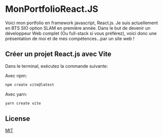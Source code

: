 # MonPortfolioReact.JS
Voici mon portfolio en framework javascript, React.js.
Je suis actuellement en BTS SIO option SLAM en première année.
Dans le but de devenir un développeur Web complet (Ou full-stack si vous préférez), voici donc une présentation de moi et de mes compétences...par un site web !

## Créer un projet React.js avec Vite

Dans le terminal, exécutez la commande suivante: 

Avec npm:
```bash
npm create vite@latest
```
Avec yarn: 
```bash
yarn create vite
```

## License

[MIT](https://choosealicense.com/licenses/mit/)